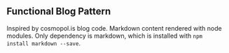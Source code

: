 ## Functional Blog Pattern

Inspired by cosmopol.is blog code. Markdown content rendered with node modules. Only dependency is markdown, which is installed with `npm install markdown --save`.
